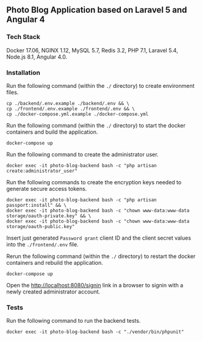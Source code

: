 ## Photo Blog Application based on Laravel 5 and Angular 4

### Tech Stack

Docker 17.06, NGINX 1.12, MySQL 5.7, Redis 3.2, PHP 7.1, Laravel 5.4, Node.js 8.1, Angular 4.0.

### Installation

Run the following command (within the `./` directory) to create environment files.

```
cp ./backend/.env.example ./backend/.env && \
cp ./frontend/.env.example ./frontend/.env && \
cp ./docker-compose.yml.example ./docker-compose.yml
```

Run the following command (within the `./` directory) to start the docker containers and build the application.

```
docker-compose up
```

Run the following command to create the administrator user.
```
docker exec -it photo-blog-backend bash -c "php artisan create:administrator_user"
```

Run the following commands to create the encryption keys needed to generate secure access tokens.
```
docker exec -it photo-blog-backend bash -c "php artisan passport:install" && \
docker exec -it photo-blog-backend bash -c "chown www-data:www-data storage/oauth-private.key" && \
docker exec -it photo-blog-backend bash -c "chown www-data:www-data storage/oauth-public.key"
```


Insert just generated `Password grant` client ID and the client secret values into the `./frontend/.env` file.

Rerun the following command (within the `./` directory) to restart the docker containers and rebuild the application.

```
docker-compose up
```

Open the [http://localhost:8080/signin](http://localhost:8080/signin) link in a browser to signin with a newly created administrator account.

### Tests

Run the following command to run the backend tests.
```
docker exec -it photo-blog-backend bash -c "./vendor/bin/phpunit"
```
